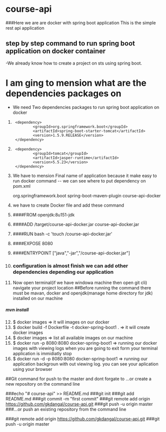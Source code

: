 # course-api
###Here we are are docker with spring boot application This is the simple rest api application 
## step by step command to run spring boot application on docker container
-We already know how to create a project on sts using spring boot.
# I am ging to mension what are the dependencies packages on 
- We need Two dependencies packages to run spring boot application on docker
1. <!-- https://mvnrepository.com/artifact/org.springframework.boot/spring-boot-starter-tomcat -->
		<dependency>
    			<groupId>org.springframework.boot</groupId>
    			<artifactId>spring-boot-starter-tomcat</artifactId>
    			<version>1.5.9.RELEASE</version>
		</dependency>
		
2. <!-- https://mvnrepository.com/artifact/tomcat/jasper-runtime -->
		<dependency>
    			<groupId>tomcat</groupId>
    			<artifactId>jasper-runtime</artifactId>
    			<version>5.5.23</version>
		</dependency>


3. We have to mension Final name of application because it make easy to run docker command 
-- we can see where to put dependency on pom.xml 

	<build>
		<plugins>
			<plugin>
				<groupId>org.springframework.boot</groupId>
				<artifactId>spring-boot-maven-plugin</artifactId>
			</plugin>
		</plugins>
		<finalName>course-api-docker</finalName>
	</build>
4. we have to create Docker file and add these command

5. ####FROM openjdk:8u151-jdk
6. ####ADD /target/course-api-docker.jar course-api-docker.jar
7. ####RUN bash -c 'touch /course-api-docker.jar'
8. ####EXPOSE 8080
9. ####ENTRYPOINT ["java","-jar","/course-api-docker.jar"]
10. ### configuration is almost finish we can add other dependencies depending  our application

11. Now open terminal(if we have windowa machine then open git cli) navigate your project location
##Before running the command there must be mavan, docker and openjdk(manage home directory for jdk) installed on our machine
 
##### mvn install
12. $  docker images
=> it will images on our docker
13. $  docker build -f Dockerfile -t docker-spring-boot1 .
=> it will create docker images
14. $  docker images
=> list all available images on our machine
15. $  docker run -p 8080:8080 docker-spring-boot1
=> running our docker images with viewing logs when you are going to exit form your terminal application is immidiatly  stop
16. $  docker run -d -p 8080:8080 docker-spring-boot1
=> running our application backgroun with out viewing log. you can see your aplication using your browser

##Git command for push to the master and dont forgate to 
…or create a new repository on the command line

###echo "# course-api" >> README.md
###git init
###git add README.md
###git commit -m "first commit"
###git remote add origin https://github.com/gkdangal/course-api.git
###git push -u origin master
###…or push an existing repository from the command line

###git remote add origin https://github.com/gkdangal/course-api.git
###git push -u origin master
